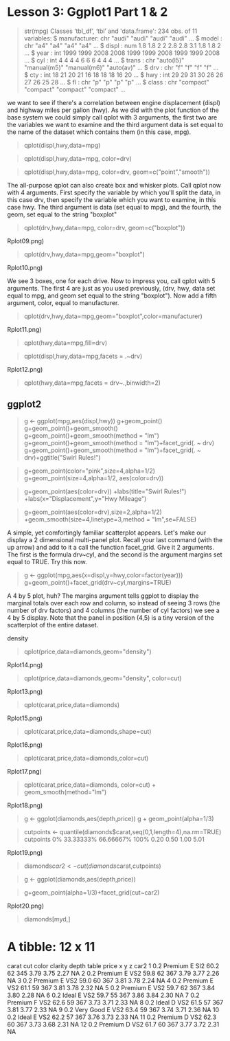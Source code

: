 Lesson 3: Ggplot1 Part 1 & 2
=====

> str(mpg)
Classes ‘tbl_df’, ‘tbl’ and 'data.frame':	234 obs. of  11 variables:
 $ manufacturer: chr  "audi" "audi" "audi" "audi" ...
 $ model       : chr  "a4" "a4" "a4" "a4" ...
 $ displ       : num  1.8 1.8 2 2 2.8 2.8 3.1 1.8 1.8 2 ...
 $ year        : int  1999 1999 2008 2008 1999 1999 2008 1999 1999 2008 ...
 $ cyl         : int  4 4 4 4 6 6 6 4 4 4 ...
 $ trans       : chr  "auto(l5)" "manual(m5)" "manual(m6)" "auto(av)" ...
 $ drv         : chr  "f" "f" "f" "f" ...
 $ cty         : int  18 21 20 21 16 18 18 18 16 20 ...
 $ hwy         : int  29 29 31 30 26 26 27 26 25 28 ...
 $ fl          : chr  "p" "p" "p" "p" ...
 $ class       : chr  "compact" "compact" "compact" "compact" ...
 
 we want to see if there's a correlation between engine displacement
 (displ) and highway miles per gallon (hwy). As we did with the plot function of the base
 system we could simply call qplot with 3 arguments, the first two are the variables we
 want to examine and the third argument data is set equal to the name of the dataset
 which contains them (in this case, mpg).

 > qplot(displ,hwy,data=mpg)
 
 > qplot(displ,hwy,data=mpg, color=drv)
 
 > qplot(displ,hwy,data=mpg, color=drv, geom=c("point","smooth"))
 
 The all-purpose qplot can also create box and whisker plots.  Call qplot now with 4
 arguments. First specify the variable by which you'll split the data, in this case drv,
 then specify the variable which you want to examine, in this case hwy. The third
 argument is data (set equal to mpg), and the fourth, the geom, set equal to the string
 "boxplot"

> qplot(drv,hwy,data=mpg, color=drv, geom=c("boxplot"))

Rplot09.png)

> qplot(drv,hwy,data=mpg,geom="boxplot") 

Rplot10.png)

 We see 3 boxes, one for each drive. Now to impress you, call qplot with 5 arguments. The
 first 4 are just as you used previously, (drv, hwy, data set equal to mpg, and geom set
 equal to the string "boxplot"). Now add a fifth argument, color, equal to manufacturer.

> qplot(drv,hwy,data=mpg,geom="boxplot",color=manufacturer) 

Rplot11.png)

> qplot(hwy,data=mpg,fill=drv) 

> qplot(displ,hwy,data=mpg,facets = .~drv)

Rplot12.png)

> qplot(hwy,data=mpg,facets = drv~.,binwidth=2) 

ggplot2
-----


> g <- ggplot(mpg,aes(displ,hwy))
> g+geom_point()
> g+geom_point()+geom_smooth()
> g+geom_point()+geom_smooth(method = "lm")
> g+geom_point()+geom_smooth(method = "lm")+facet_grid(. ~ drv)
> g+geom_point()+geom_smooth(method = "lm")+facet_grid(. ~ drv)+ggtitle("Swirl Rules!")

> g+geom_point(color="pink",size=4,alpha=1/2)
> g+geom_point(size=4,alpha=1/2, aes(color=drv))

> g+geom_point(aes(color=drv))
+labs(title="Swirl Rules!")
+labs(x="Displacement",y="Hwy Mileage")

> g+geom_point(aes(color=drv),size=2,alpha=1/2)
+geom_smooth(size=4,linetype=3,method = "lm",se=FALSE)

A simple, yet comfortingly familiar scatterplot appears. Let's make our display a 2
 dimensional multi-panel plot. Recall your last command (with the up arrow) and add to it
 a call the function facet_grid. Give it 2 arguments. The first is the formula drv~cyl,
 and the second is the argument margins set equal to TRUE. Try this now.
 
> g <- ggplot(mpg,aes(x=displ,y=hwy,color=factor(year)))
> g+geom_point()+facet_grid(drv~cyl,margins=TRUE)

  A 4 by 5 plot, huh? The margins argument tells ggplot to display the marginal totals
 over each row and column, so instead of seeing 3 rows (the number of drv factors) and 4
 columns (the number of cyl factors) we see a 4 by 5 display. Note that the panel in
 position (4,5) is a tiny version of the scatterplot of the entire dataset.
 
 
 
 density
 > qplot(price,data=diamonds,geom="density")
 
 Rplot14.png)
 
 > qplot(price,data=diamonds,geom="density", color=cut)
 
 Rplot13.png)
 
 
 > qplot(carat,price,data=diamonds)
 
 Rplot15.png)
 
 
 > qplot(carat,price,data=diamonds,shape=cut)
 
 Rplot16.png)
 
 > qplot(carat,price,data=diamonds,color=cut)
 
 Rplot17.png)
 
 
 > qplot(carat,price,data=diamonds, color=cut) + geom_smooth(method="lm")
 
 Rplot18.png)
 
 
 
> g <- ggplot(diamonds,aes(depth,price))
> g + geom_point(alpha=1/3)

 
> cutpoints <- quantile(diamonds$carat,seq(0,1,length=4),na.rm=TRUE)
> cutpoints
       0% 33.33333% 66.66667%      100% 
     0.20      0.50      1.00      5.01 
     
Rplot19.png)

> diamonds$car2 <- cut(diamonds$carat,cutpoints)

> g <- ggplot(diamonds,aes(depth,price))

> g+geom_point(alpha=1/3)+facet_grid(cut~car2) 

Rplot20.png)

> diamonds[myd,]
# A tibble: 12 x 11
   carat       cut color clarity depth table price     x     y     z   car2
   <dbl>     <ord> <ord>   <ord> <dbl> <dbl> <int> <dbl> <dbl> <dbl> <fctr>
 1   0.2   Premium     E     SI2  60.2    62   345  3.79  3.75  2.27     NA
 2   0.2   Premium     E     VS2  59.8    62   367  3.79  3.77  2.26     NA
 3   0.2   Premium     E     VS2  59.0    60   367  3.81  3.78  2.24     NA
 4   0.2   Premium     E     VS2  61.1    59   367  3.81  3.78  2.32     NA
 5   0.2   Premium     E     VS2  59.7    62   367  3.84  3.80  2.28     NA
 6   0.2     Ideal     E     VS2  59.7    55   367  3.86  3.84  2.30     NA
 7   0.2   Premium     F     VS2  62.6    59   367  3.73  3.71  2.33     NA
 8   0.2     Ideal     D     VS2  61.5    57   367  3.81  3.77  2.33     NA
 9   0.2 Very Good     E     VS2  63.4    59   367  3.74  3.71  2.36     NA
10   0.2     Ideal     E     VS2  62.2    57   367  3.76  3.73  2.33     NA
11   0.2   Premium     D     VS2  62.3    60   367  3.73  3.68  2.31     NA
12   0.2   Premium     D     VS2  61.7    60   367  3.77  3.72  2.31     NA


